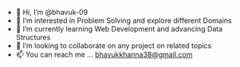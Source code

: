 - 👋 Hi, I’m @bhavuk-09
- 👀 I’m interested in Problem Solving and explore different Domains
- 🌱 I’m currently learning Web Development and advancing Data Structures
- 💞️ I’m looking to collaborate on any project on related topics 
- 📫 You can reach me  ... bhavukkhanna38@gmail.com
  

<!---
bhavuk-09/bhavuk-09 is a ✨ special ✨ repository because its `README.md` (this file) appears on your GitHub profile.
You can click the Preview link to take a look at your changes.
--->
